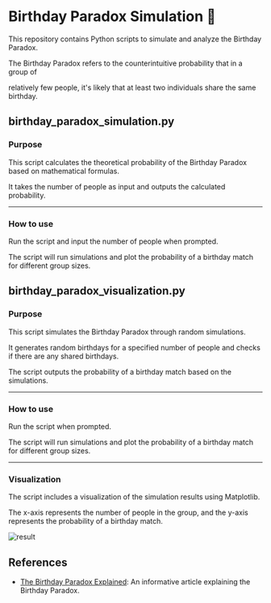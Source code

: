 # Birthday Paradox Simulation 🎂

This repository contains Python scripts to simulate and analyze the Birthday Paradox. 

The Birthday Paradox refers to the counterintuitive probability that in a group of 

relatively few people, it's likely that at least two individuals share the same birthday.

## birthday_paradox_simulation.py
### Purpose

This script calculates the theoretical probability of the Birthday Paradox based on mathematical formulas. 

It takes the number of people as input and outputs the calculated probability.

---

### How to use
Run the script and input the number of people when prompted. 

The script will run simulations and plot the probability of a birthday match for different group sizes.

## birthday_paradox_visualization.py
### Purpose

This script simulates the Birthday Paradox through random simulations. 

It generates random birthdays for a specified number of people and checks if there are any shared birthdays. 

The script outputs the probability of a birthday match based on the simulations.

---

### How to use
Run the script when prompted.

The script will run simulations and plot the probability of a birthday match for different group sizes.

---

### Visualization

The script includes a visualization of the simulation results using Matplotlib. 

The x-axis represents the number of people in the group, and the y-axis represents the probability of a birthday match.

![result](https://github.com/jjggu97/Birthday-paradox-simulation/assets/88616515/1075379f-e01d-4e02-a660-7be1b1726e81)

## References

- [The Birthday Paradox Explained](http://www.worldofanalytics.be/blog/the-birthday-paradox-explained): An informative article explaining the Birthday Paradox.
